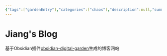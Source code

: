 ```yaml
---
{"tags":["gardenEntry"],"categories":["chaos"],"description":null,"summary":null,"draft":true,"dg-publish":true,"dg-home":true,"isCJKLanguage":true,"title":"Jiang's Blog","date":"2022-11-23","lastmod":"2022-11-29","permalink":"/chaos/jiang-s-blog/","dgPassFrontmatter":true}
---
```



# Jiang's Blog

基于Obsidian插件[obsidian-digital-garden](https://github.com/oleeskild/Obsidian-Digital-Garden)生成的博客网站
